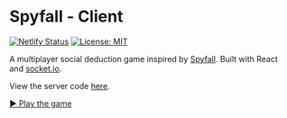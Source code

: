 # Spyfall - Client

[![Netlify Status](https://api.netlify.com/api/v1/badges/9533fa3b-785d-4ddb-ab13-366089f5d10b/deploy-status)](https://app.netlify.com/sites/heuristic-bartik-850df8/deploys)
[![License: MIT](https://img.shields.io/badge/license-MIT-green)](https://github.com/VeryBadFrags/spyfall-client/blob/master/LICENSE)

A multiplayer social deduction game inspired by [Spyfall](https://hwint.ru/portfolio-item/spyfall/). Built with React and [socket.io](https://socket.io).

View the server code [here](https://github.com/VeryBadFrags/spyfall-server).

[▶️ Play the game](https://spy.verybadfrags.com)
